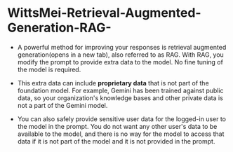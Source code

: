# WittsMei-Retrieval-Augmented-Generation-RAG-

- A powerful method for improving your responses is retrieval augmented generation(opens in a new tab), also referred to as RAG. With RAG, you modify the prompt to provide extra data to the model. No fine tuning of the model is required.

- This extra data can include **proprietary data** that is not part of the foundation model. For example, Gemini has been trained against public data, so your organization's knowledge bases and other private data is not a part of the Gemini model.

- You can also safely provide sensitive user data for the logged-in user to the model in the prompt. You do not want any other user's data to be available to the model, and there is no way for the model to access that data if it is not part of the model and it is not provided in the prompt.
